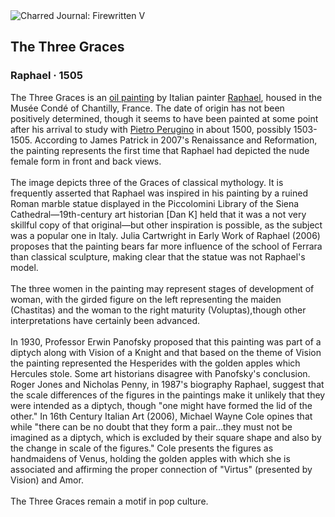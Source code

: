 <div class="artwork-of-the-day">
  <div class="container">
    <div class="img-wrapper">
      <img
        src="https://uploads0.wikiart.org/images/raphael/the-three-graces-1505.jpg!Large.jpg"
        alt="Charred Journal: Firewritten V" />
    </div>
    <div class="artwork-detail">
      <div class="artwork-origin"> 
        <h2 class="artwork-name">The Three Graces</h2>
        <h3 class="artist">
          Raphael
                    ·  1505
        </h3>
      </div>
      <p class="description">
        <span class="artwork-description-text ng-binding" ng-bind-html="viewModel.ArtworkOfTheDay.Description | unsafe">The Three Graces is an <a target="_blank" href="/en/paintings-by-media/oil-on-sacking">oil painting</a> by Italian painter <a target="_blank" href="/en/raphael">Raphael</a>, housed in the Musée Condé of Chantilly, France. The date of origin has not been positively determined, though it seems to have been painted at some point after his arrival to study with <a target="_blank" href="/en/pietro-perugino">Pietro Perugino</a> in about 1500, possibly 1503-1505. According to James Patrick in 2007's Renaissance and Reformation, the painting represents the first time that Raphael had depicted the nude female form in front and back views.
<br>
<br>The image depicts three of the Graces of classical mythology. It is frequently asserted that Raphael was inspired in his painting by a ruined Roman marble statue displayed in the Piccolomini Library of the Siena Cathedral—19th-century art historian [Dan K] held that it was a not very skillful copy of that original—but other inspiration is possible, as the subject was a popular one in Italy. Julia Cartwright in Early Work of Raphael (2006) proposes that the painting bears far more influence of the school of Ferrara than classical sculpture, making clear that the statue was not Raphael's model.
<br>
<br>The three women in the painting may represent stages of development of woman, with the girded figure on the left representing the maiden (Chastitas) and the woman to the right maturity (Voluptas),though other interpretations have certainly been advanced.
<br>
<br>In 1930, Professor Erwin Panofsky proposed that this painting was part of a diptych along with Vision of a Knight and that based on the theme of Vision the painting represented the Hesperides with the golden apples which Hercules stole. Some art historians disagree with Panofsky's conclusion. Roger Jones and Nicholas Penny, in 1987's biography Raphael, suggest that the scale differences of the figures in the paintings make it unlikely that they were intended as a diptych, though "one might have formed the lid of the other." In 16th Century Italian Art (2006), Michael Wayne Cole opines that while "there can be no doubt that they form a pair...they must not be imagined as a diptych, which is excluded by their square shape and also by the change in scale of the figures." Cole presents the figures as handmaidens of Venus, holding the golden apples with which she is associated and affirming the proper connection of "Virtus" (presented by Vision) and Amor.
<br>
<br>The Three Graces remain a motif in pop culture.</span>
                        <div class="text-shadow-container" ng-show="showShadow" style=""></div>
      </p>
    </div>
  </div>

</div>
